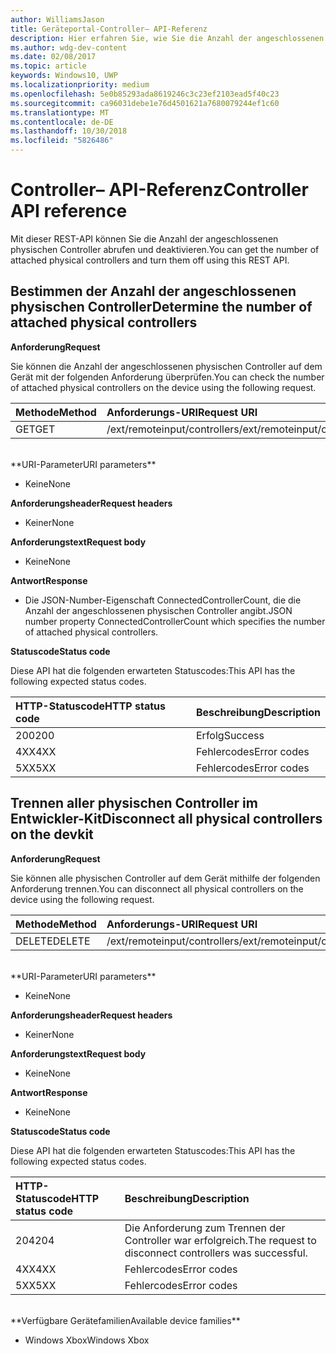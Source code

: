 ```yaml
---
author: WilliamsJason
title: Geräteportal-Controller– API-Referenz
description: Hier erfahren Sie, wie Sie die Anzahl der angeschlossenen physischen Controller abrufen und sie programmgesteuert deaktivieren.
ms.author: wdg-dev-content
ms.date: 02/08/2017
ms.topic: article
keywords: Windows10, UWP
ms.localizationpriority: medium
ms.openlocfilehash: 5e0b85293ada8619246c3c23ef2103ead5f40c23
ms.sourcegitcommit: ca96031debe1e76d4501621a7680079244ef1c60
ms.translationtype: MT
ms.contentlocale: de-DE
ms.lasthandoff: 10/30/2018
ms.locfileid: "5826486"
---
```

# <a name="controller-api-reference"></a><span data-ttu-id="f4646-104">Controller– API-Referenz</span><span class="sxs-lookup"><span data-stu-id="f4646-104">Controller API reference</span></span>   
<span data-ttu-id="f4646-105">Mit dieser REST-API können Sie die Anzahl der angeschlossenen physischen Controller abrufen und deaktivieren.</span><span class="sxs-lookup"><span data-stu-id="f4646-105">You can get the number of attached physical controllers and turn them off using this REST API.</span></span>

## <a name="determine-the-number-of-attached-physical-controllers"></a><span data-ttu-id="f4646-106">Bestimmen der Anzahl der angeschlossenen physischen Controller</span><span class="sxs-lookup"><span data-stu-id="f4646-106">Determine the number of attached physical controllers</span></span>

**<span data-ttu-id="f4646-107">Anforderung</span><span class="sxs-lookup"><span data-stu-id="f4646-107">Request</span></span>**

<span data-ttu-id="f4646-108">Sie können die Anzahl der angeschlossenen physischen Controller auf dem Gerät mit der folgenden Anforderung überprüfen.</span><span class="sxs-lookup"><span data-stu-id="f4646-108">You can check the number of attached physical controllers on the device using the following request.</span></span>

<span data-ttu-id="f4646-109">Methode</span><span class="sxs-lookup"><span data-stu-id="f4646-109">Method</span></span>      | <span data-ttu-id="f4646-110">Anforderungs-URI</span><span class="sxs-lookup"><span data-stu-id="f4646-110">Request URI</span></span>
:------     | :-----
<span data-ttu-id="f4646-111">GET</span><span class="sxs-lookup"><span data-stu-id="f4646-111">GET</span></span> | <span data-ttu-id="f4646-112">/ext/remoteinput/controllers</span><span class="sxs-lookup"><span data-stu-id="f4646-112">/ext/remoteinput/controllers</span></span>
<br />
**<span data-ttu-id="f4646-113">URI-Parameter</span><span class="sxs-lookup"><span data-stu-id="f4646-113">URI parameters</span></span>**

- <span data-ttu-id="f4646-114">Keine</span><span class="sxs-lookup"><span data-stu-id="f4646-114">None</span></span>

**<span data-ttu-id="f4646-115">Anforderungsheader</span><span class="sxs-lookup"><span data-stu-id="f4646-115">Request headers</span></span>**

- <span data-ttu-id="f4646-116">Keiner</span><span class="sxs-lookup"><span data-stu-id="f4646-116">None</span></span>

**<span data-ttu-id="f4646-117">Anforderungstext</span><span class="sxs-lookup"><span data-stu-id="f4646-117">Request body</span></span>**   

- <span data-ttu-id="f4646-118">Keine</span><span class="sxs-lookup"><span data-stu-id="f4646-118">None</span></span>

**<span data-ttu-id="f4646-119">Antwort</span><span class="sxs-lookup"><span data-stu-id="f4646-119">Response</span></span>**   

- <span data-ttu-id="f4646-120">Die JSON-Number-Eigenschaft ConnectedControllerCount, die die Anzahl der angeschlossenen physischen Controller angibt.</span><span class="sxs-lookup"><span data-stu-id="f4646-120">JSON number property ConnectedControllerCount which specifies the number of attached physical controllers.</span></span>

**<span data-ttu-id="f4646-121">Statuscode</span><span class="sxs-lookup"><span data-stu-id="f4646-121">Status code</span></span>**

<span data-ttu-id="f4646-122">Diese API hat die folgenden erwarteten Statuscodes:</span><span class="sxs-lookup"><span data-stu-id="f4646-122">This API has the following expected status codes.</span></span>

<span data-ttu-id="f4646-123">HTTP-Statuscode</span><span class="sxs-lookup"><span data-stu-id="f4646-123">HTTP status code</span></span>      | <span data-ttu-id="f4646-124">Beschreibung</span><span class="sxs-lookup"><span data-stu-id="f4646-124">Description</span></span>
:------     | :-----
<span data-ttu-id="f4646-125">200</span><span class="sxs-lookup"><span data-stu-id="f4646-125">200</span></span> | <span data-ttu-id="f4646-126">Erfolg</span><span class="sxs-lookup"><span data-stu-id="f4646-126">Success</span></span>
<span data-ttu-id="f4646-127">4XX</span><span class="sxs-lookup"><span data-stu-id="f4646-127">4XX</span></span> | <span data-ttu-id="f4646-128">Fehlercodes</span><span class="sxs-lookup"><span data-stu-id="f4646-128">Error codes</span></span>
<span data-ttu-id="f4646-129">5XX</span><span class="sxs-lookup"><span data-stu-id="f4646-129">5XX</span></span> | <span data-ttu-id="f4646-130">Fehlercodes</span><span class="sxs-lookup"><span data-stu-id="f4646-130">Error codes</span></span>

## <a name="disconnect-all-physical-controllers-on-the-devkit"></a><span data-ttu-id="f4646-131">Trennen aller physischen Controller im Entwickler-Kit</span><span class="sxs-lookup"><span data-stu-id="f4646-131">Disconnect all physical controllers on the devkit</span></span>

**<span data-ttu-id="f4646-132">Anforderung</span><span class="sxs-lookup"><span data-stu-id="f4646-132">Request</span></span>**

<span data-ttu-id="f4646-133">Sie können alle physischen Controller auf dem Gerät mithilfe der folgenden Anforderung trennen.</span><span class="sxs-lookup"><span data-stu-id="f4646-133">You can disconnect all physical controllers on the device using the following request.</span></span>

<span data-ttu-id="f4646-134">Methode</span><span class="sxs-lookup"><span data-stu-id="f4646-134">Method</span></span>      | <span data-ttu-id="f4646-135">Anforderungs-URI</span><span class="sxs-lookup"><span data-stu-id="f4646-135">Request URI</span></span>
:------     | :-----
<span data-ttu-id="f4646-136">DELETE</span><span class="sxs-lookup"><span data-stu-id="f4646-136">DELETE</span></span> | <span data-ttu-id="f4646-137">/ext/remoteinput/controllers</span><span class="sxs-lookup"><span data-stu-id="f4646-137">/ext/remoteinput/controllers</span></span>
<br />
**<span data-ttu-id="f4646-138">URI-Parameter</span><span class="sxs-lookup"><span data-stu-id="f4646-138">URI parameters</span></span>**

- <span data-ttu-id="f4646-139">Keine</span><span class="sxs-lookup"><span data-stu-id="f4646-139">None</span></span>

**<span data-ttu-id="f4646-140">Anforderungsheader</span><span class="sxs-lookup"><span data-stu-id="f4646-140">Request headers</span></span>**

- <span data-ttu-id="f4646-141">Keiner</span><span class="sxs-lookup"><span data-stu-id="f4646-141">None</span></span>

**<span data-ttu-id="f4646-142">Anforderungstext</span><span class="sxs-lookup"><span data-stu-id="f4646-142">Request body</span></span>**   

- <span data-ttu-id="f4646-143">Keine</span><span class="sxs-lookup"><span data-stu-id="f4646-143">None</span></span>

**<span data-ttu-id="f4646-144">Antwort</span><span class="sxs-lookup"><span data-stu-id="f4646-144">Response</span></span>**   

- <span data-ttu-id="f4646-145">Keine</span><span class="sxs-lookup"><span data-stu-id="f4646-145">None</span></span> 

**<span data-ttu-id="f4646-146">Statuscode</span><span class="sxs-lookup"><span data-stu-id="f4646-146">Status code</span></span>**

<span data-ttu-id="f4646-147">Diese API hat die folgenden erwarteten Statuscodes:</span><span class="sxs-lookup"><span data-stu-id="f4646-147">This API has the following expected status codes.</span></span>

<span data-ttu-id="f4646-148">HTTP-Statuscode</span><span class="sxs-lookup"><span data-stu-id="f4646-148">HTTP status code</span></span>      | <span data-ttu-id="f4646-149">Beschreibung</span><span class="sxs-lookup"><span data-stu-id="f4646-149">Description</span></span>
:------     | :-----
<span data-ttu-id="f4646-150">204</span><span class="sxs-lookup"><span data-stu-id="f4646-150">204</span></span> | <span data-ttu-id="f4646-151">Die Anforderung zum Trennen der Controller war erfolgreich.</span><span class="sxs-lookup"><span data-stu-id="f4646-151">The request to disconnect controllers was successful.</span></span>
<span data-ttu-id="f4646-152">4XX</span><span class="sxs-lookup"><span data-stu-id="f4646-152">4XX</span></span> | <span data-ttu-id="f4646-153">Fehlercodes</span><span class="sxs-lookup"><span data-stu-id="f4646-153">Error codes</span></span>
<span data-ttu-id="f4646-154">5XX</span><span class="sxs-lookup"><span data-stu-id="f4646-154">5XX</span></span> | <span data-ttu-id="f4646-155">Fehlercodes</span><span class="sxs-lookup"><span data-stu-id="f4646-155">Error codes</span></span>

<br />
**<span data-ttu-id="f4646-156">Verfügbare Gerätefamilien</span><span class="sxs-lookup"><span data-stu-id="f4646-156">Available device families</span></span>**

* <span data-ttu-id="f4646-157">Windows Xbox</span><span class="sxs-lookup"><span data-stu-id="f4646-157">Windows Xbox</span></span>
